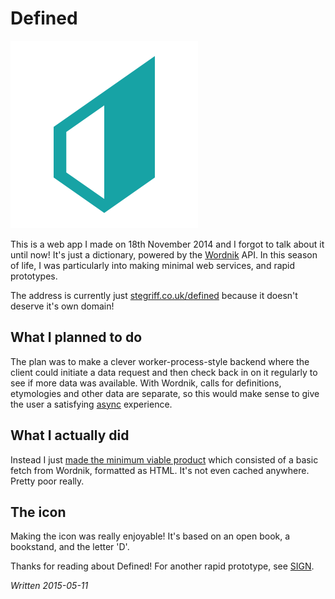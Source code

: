 # Defined

![Defined Icon](./posts/defined/defined-large.png)

This is a web app I made on 18th November 2014 and I forgot to talk about it until now! It's just a dictionary, powered by the [Wordnik][] API. In this season of life, I was particularly into making minimal web services, and rapid prototypes.

The address is currently just [stegriff.co.uk/defined](http://stegriff.co.uk/defined) because it doesn't deserve it's own domain! 

## What I planned to do

The plan was to make a clever worker-process-style backend where the client could initiate a data request and then check back in on it regularly to see if more data was available. With Wordnik, calls for definitions, etymologies and other data are separate, so this would make sense to give the user a satisfying [async](./ajax-asap) experience.

## What I actually did

Instead I just [made the minimum viable product](./make-the-mvp) which consisted of a basic fetch from Wordnik, formatted as HTML. It's not even cached anywhere. Pretty poor really.

## The icon

Making the icon was really enjoyable! It's based on an open book, a bookstand, and the letter 'D'.

Thanks for reading about Defined! For another rapid prototype, see [SIGN](./sign).

*Written 2015-05-11*

[Wordnik]: https://wordnik.com/
